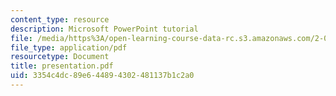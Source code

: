 ```yaml
---
content_type: resource
description: Microsoft PowerPoint tutorial
file: /media/https%3A/open-learning-course-data-rc.s3.amazonaws.com/2-000-how-and-why-machines-work-spring-2002/3354c4dc89e644894302481137b1c2a0_presentation.pdf
file_type: application/pdf
resourcetype: Document
title: presentation.pdf
uid: 3354c4dc-89e6-4489-4302-481137b1c2a0
---
```

